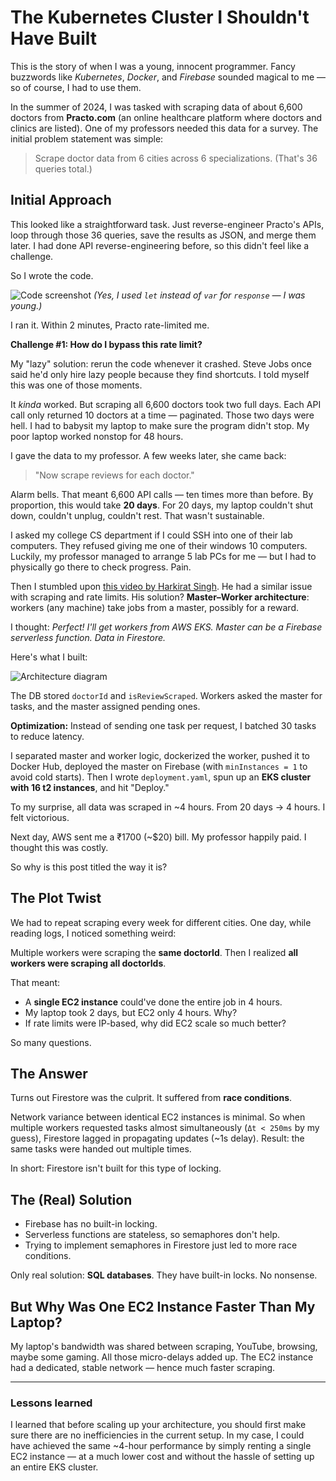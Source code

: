 # The Kubernetes Cluster I Shouldn't Have Built

This is the story of when I was a young, innocent programmer. Fancy buzzwords like *Kubernetes*, *Docker*, and *Firebase* sounded magical to me — so of course, I had to use them.

In the summer of 2024, I was tasked with scraping data of about 6,600 doctors from **Practo.com** (an online healthcare platform where doctors and clinics are listed). One of my professors needed this data for a survey. The initial problem statement was simple:

> Scrape doctor data from 6 cities across 6 specializations. (That's 36 queries total.)

## Initial Approach

This looked like a straightforward task. Just reverse-engineer Practo's APIs, loop through those 36 queries, save the results as JSON, and merge them later. I had done API reverse-engineering before, so this didn't feel like a challenge.

So I wrote the code.

![Code screenshot](./images/code-screenshot.png)
*(Yes, I used `let` instead of `var` for `response` — I was young.)*

I ran it. Within 2 minutes, Practo rate-limited me.

**Challenge #1: How do I bypass this rate limit?**

My "lazy" solution: rerun the code whenever it crashed. Steve Jobs once said he'd only hire lazy people because they find shortcuts. I told myself this was one of those moments.

It *kinda* worked. But scraping all 6,600 doctors took two full days. Each API call only returned 10 doctors at a time — paginated. Those two days were hell. I had to babysit my laptop to make sure the program didn't stop. My poor laptop worked nonstop for 48 hours.

I gave the data to my professor. A few weeks later, she came back:

> "Now scrape reviews for each doctor."

Alarm bells. That meant 6,600 API calls — ten times more than before. By proportion, this would take **20 days**. For 20 days, my laptop couldn't shut down, couldn't unplug, couldn't rest. That wasn't sustainable.

I asked my college CS department if I could SSH into one of their lab computers. They refused giving me one of their windows 10 computers. Luckily, my professor managed to arrange 5 lab PCs for me — but I had to physically go there to check progress. Pain.

Then I stumbled upon [this video by Harkirat Singh](https://www.youtube.com/watch?v=v06AYk-MnQ). He had a similar issue with scraping and rate limits. His solution? **Master–Worker architecture**: workers (any machine) take jobs from a master, possibly for a reward.

I thought: *Perfect! I'll get workers from AWS EKS. Master can be a Firebase serverless function. Data in Firestore.*

Here's what I built:

![Architecture diagram](./images/architecture-diagram.png)

The DB stored `doctorId` and `isReviewScraped`. Workers asked the master for tasks, and the master assigned pending ones.

**Optimization:** Instead of sending one task per request, I batched 30 tasks to reduce latency.

I separated master and worker logic, dockerized the worker, pushed it to Docker Hub, deployed the master on Firebase (with `minInstances = 1` to avoid cold starts). Then I wrote `deployment.yaml`, spun up an **EKS cluster with 16 t2 instances**, and hit "Deploy."

To my surprise, all data was scraped in ~4 hours. From 20 days → 4 hours. I felt victorious.

Next day, AWS sent me a ₹1700 (~$20) bill. My professor happily paid. I thought this was costly.

So why is this post titled the way it is?

## The Plot Twist

We had to repeat scraping every week for different cities. One day, while reading logs, I noticed something weird:

Multiple workers were scraping the **same doctorId**. Then I realized **all workers were scraping all doctorIds**.

That meant:

* A **single EC2 instance** could've done the entire job in 4 hours.
* My laptop took 2 days, but EC2 only 4 hours. Why?
* If rate limits were IP-based, why did EC2 scale so much better?

So many questions.

## The Answer

Turns out Firestore was the culprit. It suffered from **race conditions**.

Network variance between identical EC2 instances is minimal. So when multiple workers requested tasks almost simultaneously (`Δt < 250ms` by my guess), Firestore lagged in propagating updates (~1s delay). Result: the same tasks were handed out multiple times.

In short: Firestore isn't built for this type of locking.

## The (Real) Solution

* Firebase has no built-in locking.
* Serverless functions are stateless, so semaphores don't help.
* Trying to implement semaphores in Firestore just led to more race conditions.

Only real solution: **SQL databases**. They have built-in locks. No nonsense.

## But Why Was One EC2 Instance Faster Than My Laptop?

My laptop's bandwidth was shared between scraping, YouTube, browsing, maybe some gaming. All those micro-delays added up. The EC2 instance had a dedicated, stable network — hence much faster scraping.

---

### Lessons learned

I learned that before scaling up your architecture, you should first make sure there are no inefficiencies in the current setup. In my case, I could have achieved the same ~4-hour performance by simply renting a single EC2 instance — at a much lower cost and without the hassle of setting up an entire EKS cluster.